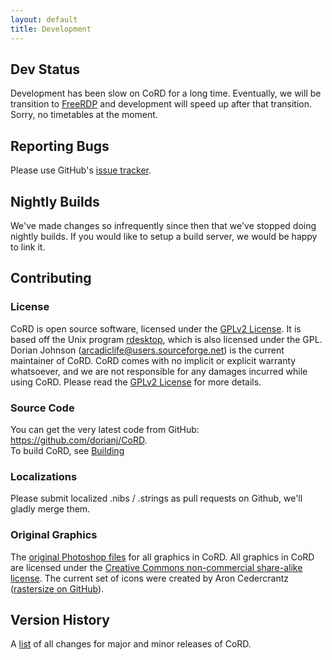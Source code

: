 ```yaml
---
layout: default
title: Development
---
```

## Dev Status
Development has been slow on CoRD for a long time. Eventually, we will be transition to [FreeRDP](http://freerdp.com) and development will speed up after that transition. Sorry, no timetables at the moment.

## Reporting Bugs
Please use GitHub's [issue tracker](https://github.com/dorianj/CoRD/issues).

## Nightly Builds
We've made changes so infrequently since then that we've stopped doing nightly builds. If you would like to setup a build server, we would be happy to link it.

## Contributing
### License
CoRD is open source software, licensed under the [GPLv2 License](http://en.wikipedia.org/wiki/GPL). It is based off the Unix program [rdesktop](http://rdesktop.org), which is also licensed under the GPL. Dorian Johnson (arcadiclife@users.sourceforge.net) is the current maintainer of CoRD. CoRD comes with no implicit or explicit warranty whatsoever, and we are not responsible for any damages incurred while using CoRD. Please read the [GPLv2 License](http://gnu.org/licenses/gpl-2.0.html#content) for more details.
### Source Code
You can get the very latest code from GitHub: <https://github.com/dorianj/CoRD>.  
To build CoRD, see [Building](https://github.com/dorianj/CoRD/wiki/Building)
### Localizations
Please submit localized .nibs / .strings as pull requests on Github, we'll gladly merge them.
### Original Graphics
The [original Photoshop files](http://dorianj.github.io/CoRD/CoRD-Graphics.zip) for all graphics in CoRD. All graphics in CoRD are licensed under the [Creative Commons non-commercial share-alike license](http://creativecommons.org/licenses/by-nc-sa/3.0/us/). The current set of icons were created by Aron Cedercrantz ([rastersize on GitHub](https://github.com/rastersize)).

## Version History
A [list](https://github.com/dorianj/CoRD/wiki/Changelog) of all changes for major and minor releases of CoRD.